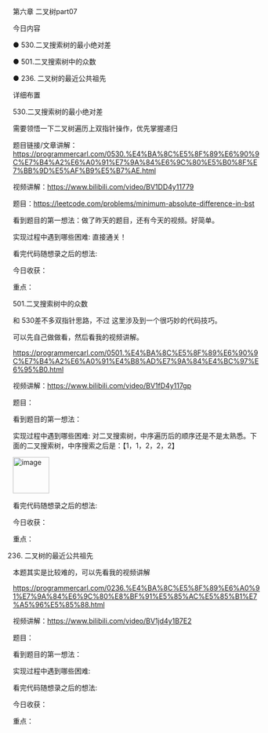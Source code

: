 第六章 二叉树part07

今日内容 


● 530.二叉搜索树的最小绝对差 

● 501.二叉搜索树中的众数 

● 236. 二叉树的最近公共祖先  


 详细布置 

 530.二叉搜索树的最小绝对差 

需要领悟一下二叉树遍历上双指针操作，优先掌握递归 

题目链接/文章讲解：https://programmercarl.com/0530.%E4%BA%8C%E5%8F%89%E6%90%9C%E7%B4%A2%E6%A0%91%E7%9A%84%E6%9C%80%E5%B0%8F%E7%BB%9D%E5%AF%B9%E5%B7%AE.html 

视频讲解：https://www.bilibili.com/video/BV1DD4y11779


题目：https://leetcode.com/problems/minimum-absolute-difference-in-bst

看到题目的第一想法：做了昨天的题目，还有今天的视频。好简单。

实现过程中遇到哪些困难: 直接通关！

看完代码随想录之后的想法:

今日收获：

重点：

 501.二叉搜索树中的众数 

和 530差不多双指针思路，不过 这里涉及到一个很巧妙的代码技巧。

可以先自己做做看，然后看我的视频讲解。

https://programmercarl.com/0501.%E4%BA%8C%E5%8F%89%E6%90%9C%E7%B4%A2%E6%A0%91%E4%B8%AD%E7%9A%84%E4%BC%97%E6%95%B0.html  

视频讲解：https://www.bilibili.com/video/BV1fD4y117gp  

题目：

看到题目的第一想法：

实现过程中遇到哪些困难: 对二叉搜索树，中序遍历后的顺序还是不是太熟悉。下面的二叉搜索树，中序搜索之后是：【1，1，2，2，2】

<img width="74" alt="image" src="https://user-images.githubusercontent.com/87255377/226632294-5bff5783-e3ae-45f6-ad8d-52f46c514d12.png">


看完代码随想录之后的想法:

今日收获：

重点：

 236. 二叉树的最近公共祖先 

本题其实是比较难的，可以先看我的视频讲解 

https://programmercarl.com/0236.%E4%BA%8C%E5%8F%89%E6%A0%91%E7%9A%84%E6%9C%80%E8%BF%91%E5%85%AC%E5%85%B1%E7%A5%96%E5%85%88.html 

视频讲解：https://www.bilibili.com/video/BV1jd4y1B7E2   

题目：

看到题目的第一想法：

实现过程中遇到哪些困难: 

看完代码随想录之后的想法:

今日收获：

重点：
